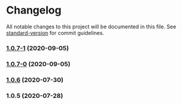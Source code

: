 # Changelog

All notable changes to this project will be documented in this file. See [standard-version](https://github.com/conventional-changelog/standard-version) for commit guidelines.

### [1.0.7-1](https://github.com/blaineo/react-depth-map/compare/v1.0.7-0...v1.0.7-1) (2020-09-05)

### [1.0.7-0](https://github.com/blaineo/react-depth-map/compare/v1.0.6...v1.0.7-0) (2020-09-05)

### [1.0.6](https://github.com/blaineo/react-depth-map/compare/v1.0.5...v1.0.6) (2020-07-30)

### 1.0.5 (2020-07-28)
